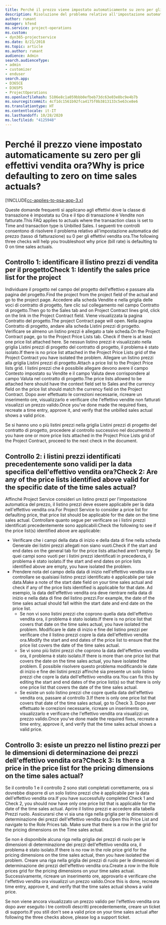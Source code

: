 ```yaml
---
title: Perché il prezzo viene impostato automaticamente su zero per gli effettivi vendita ora?
description: Risoluzione del problema relativo all'impostazione automatica su zero del prezzo per gli effettivi vendita ora.
author: rumant
manager: kfend
ms.service: project-operations
ms.custom:
- dyn365-projectservice
ms.date: 8/21/2018
ms.topic: article
ms.author: rumant
audience: Admin
search.audienceType:
- admin
- customizer
- enduser
search.app:
- D365CE
- D365PS
- ProjectOperations
ms.openlocfilehash: 5106e8c1a059bbb0efbeb73dc63e03e8bc9e4b7b
ms.sourcegitcommit: 4cf1dc1561b92fca4175f0b3813133c5e63ce8e6
ms.translationtype: HT
ms.contentlocale: it-IT
ms.lasthandoff: 10/28/2020
ms.locfileid: "4125948"
---
```

# <a name="why-is-price-defaulting-to-zero-on-time-sales-actuals"></a><span data-ttu-id="56b93-103">Perché il prezzo viene impostato automaticamente su zero per gli effettivi vendita ora?</span><span class="sxs-lookup"><span data-stu-id="56b93-103">Why is price defaulting to zero on time sales actuals?</span></span>

[!INCLUDE[cc-applies-to-psa-app-3.x](../includes/cc-applies-to-psa-app-3x.md)]

<span data-ttu-id="56b93-104">Queste domande frequenti si applicano agli effettivi dove la classe di transazione è impostata su Ora e il tipo di transazione è Vendite non fatturate.</span><span class="sxs-lookup"><span data-stu-id="56b93-104">This FAQ applies to actuals where the transaction class is set to Time and transaction type is Unbilled Sales.</span></span> <span data-ttu-id="56b93-105">I seguenti tre controlli consentono di risolvere il problema relativo all'impostazione automatica del prezzo (tasso di fatturazione) su 0 per gli effettivi vendita ora.</span><span class="sxs-lookup"><span data-stu-id="56b93-105">The following three checks will help you troubleshoot why price (bill rate) is defaulting to 0 on time sales actuals.</span></span>

## <a name="check-1-identify-the-sales-price-list-for-the-project"></a><span data-ttu-id="56b93-106">Controllo 1: identificare il listino prezzi di vendita per il progetto</span><span class="sxs-lookup"><span data-stu-id="56b93-106">Check 1: Identify the sales price list for the project</span></span>

<span data-ttu-id="56b93-107">Individuare il progetto nel campo del progetto dell'effettivo e passare alla pagina del progetto.</span><span class="sxs-lookup"><span data-stu-id="56b93-107">Find the project from the project field of the actual and go to the project page.</span></span> <span data-ttu-id="56b93-108">Accedere alla scheda Vendite e nella griglia delle voci di contratto di progetto, fare clic sul collegamento nel campo Contratto di progetto.</span><span class="sxs-lookup"><span data-stu-id="56b93-108">Then go to the Sales tab and on Project Contract lines grid, click on the link in the Project Contract field.</span></span> <span data-ttu-id="56b93-109">Viene visualizzata la pagina Contratto del progetto.</span><span class="sxs-lookup"><span data-stu-id="56b93-109">The project Contract page will open.</span></span> <span data-ttu-id="56b93-110">Nella pagina Contratto di progetto, andare alla scheda Listini prezzi di progetto. Verificare se almeno un listino prezzi è allegato a tale scheda.</span><span class="sxs-lookup"><span data-stu-id="56b93-110">On the Project Contract page, go to the Project Price Lists tab. Check if there is at least one price list attached here.</span></span> <span data-ttu-id="56b93-111">Se nessun listino prezzi è visualizzato nella griglia Listini prezzi di progetto del contratto di progetto, il problema è stato isolato.</span><span class="sxs-lookup"><span data-stu-id="56b93-111">If there is no price list attached in the Project Price Lists grid of the Project Contract you have isolated the problem.</span></span> <span data-ttu-id="56b93-112">Allegare un listino prezzi alla griglia Listini prezzi di progetto.</span><span class="sxs-lookup"><span data-stu-id="56b93-112">Attach a price list to the Project Price lists grid.</span></span> <span data-ttu-id="56b93-113">I listini prezzi che è possibile allegare devono avere il campo Contesto impostato su Vendite e il campo Valuta deve corrispondere al campo Valuta nel contratto di progetto.</span><span class="sxs-lookup"><span data-stu-id="56b93-113">The price lists allowed to be attached here should have the context field set to Sales and the currency field on the price list should match the currency field on the Project Contract.</span></span> <span data-ttu-id="56b93-114">Dopo aver effettuato le correzioni necessarie, ricreare un inserimento ore, visualizzarlo e verificare che l'effettivo vendite non fatturati visualizzi un prezzo valido.</span><span class="sxs-lookup"><span data-stu-id="56b93-114">Once you’ve done made the required fixes, recreate a time entry, approve it, and verify that the unbilled sales actual shows a valid price.</span></span> 

<span data-ttu-id="56b93-115">Se si hanno uno o più listini prezzi nella griglia Listini prezzi di progetto del contratto di progetto, procedere al controllo successivo nel documento.</span><span class="sxs-lookup"><span data-stu-id="56b93-115">If you have one or more price lists attached in the Project Price Lists grid of the Project Contract, proceed to the next check in the document.</span></span>

## <a name="check-2-are-any-of-the-price-lists-identified-above-valid-for-the-specific-date-of-the-time-sales-actual"></a><span data-ttu-id="56b93-116">Controllo 2: i listini prezzi identificati precedentemente sono validi per la data specifica dell'effettivo vendita ora?</span><span class="sxs-lookup"><span data-stu-id="56b93-116">Check 2: Are any of the price lists identified above valid for the specific date of the time sales actual?</span></span>

<span data-ttu-id="56b93-117">Affinché Project Service consideri un listino prezzi per l'impostazione automatica del prezzo, il listino prezzi deve essere applicabile per la data nell'effettivo vendita ora.</span><span class="sxs-lookup"><span data-stu-id="56b93-117">For Project Service to consider a price list for defaulting price, that price list should be applicable for the date on the time sales actual.</span></span> <span data-ttu-id="56b93-118">Controllare quanto segue per verificare se i listini prezzi identificati precedentemente sono applicabili:</span><span class="sxs-lookup"><span data-stu-id="56b93-118">Check the following to see if the price list(s) identified above are applicable:</span></span>
- <span data-ttu-id="56b93-119">Verificare che i campi della data di inizio e della data di fine nella scheda Generale dei listini prezzi allegati non siano vuoti.</span><span class="sxs-lookup"><span data-stu-id="56b93-119">Check if the start and end dates on the general tab for the price lists attached aren’t empty.</span></span> <span data-ttu-id="56b93-120">Se quei campi sono vuoti per i listini prezzi identificati in precedenza, il problema è stato isolato.</span><span class="sxs-lookup"><span data-stu-id="56b93-120">If the start and end dates on price lists identified above are empty, you have isolated the problem.</span></span> 
- <span data-ttu-id="56b93-121">Prendere nota del campo della data di inizio nell'effettivo vendita ora e controllare se qualsiasi listino prezzi identificato è applicabile per tale data.</span><span class="sxs-lookup"><span data-stu-id="56b93-121">Make a note of the start date field on your time sales actual and check if any of the price lists identified is applicable for that date.</span></span> <span data-ttu-id="56b93-122">Ad esempio, la data dell'effettivo vendita ora deve rientrare nella data di inizio e nella data di fine del listino prezzi.</span><span class="sxs-lookup"><span data-stu-id="56b93-122">For example, the date of the time sales actual should fall within the start date and end date on the price list.</span></span> 
    - <span data-ttu-id="56b93-123">Se non vi sono listini prezzi che coprono quella data dell'effettivo vendita ora, il problema è stato isolato.</span><span class="sxs-lookup"><span data-stu-id="56b93-123">If there is no price list that covers that date on the time sales actual, you have isolated the problem.</span></span> <span data-ttu-id="56b93-124">Modificare le date di inizio e fine del listino prezzi per verificare che il listino prezzi copre la data dell'effettivo vendita ora.</span><span class="sxs-lookup"><span data-stu-id="56b93-124">Modify the start and end dates of the price list to ensure that the price list covers the date of the time sales actual.</span></span> 
    - <span data-ttu-id="56b93-125">Se vi sono più listini prezzi che coprono la data dell'effettivo vendita ora, il problema è stato isolato.</span><span class="sxs-lookup"><span data-stu-id="56b93-125">If there is more than one price list that covers the date on the time sales actual, you have isolated the problem.</span></span> <span data-ttu-id="56b93-126">È possibile risolvere questo problema modificando le date di inizio e fine dei listini prezzi affinché sia presente un solo listino prezzi che copre la data dell'effettivo vendita ora.</span><span class="sxs-lookup"><span data-stu-id="56b93-126">You can fix this by editing the start and end dates of the price list(s) so that there is only one price list that covers the date of the time sales actual.</span></span> 
    - <span data-ttu-id="56b93-127">Se esiste un solo listino prezzi che copre quella data dell'effettivo vendita ora, passare al controllo 3.</span><span class="sxs-lookup"><span data-stu-id="56b93-127">If there is only one price list that covers that date of the time sales actual, go to Check 3.</span></span>
<span data-ttu-id="56b93-128">Dopo aver effettuato le correzioni necessarie, ricreare un inserimento ore, visualizzarlo e verificare che l'effettivo vendita ora visualizzi un prezzo valido.</span><span class="sxs-lookup"><span data-stu-id="56b93-128">Once you’ve done made the required fixes, recreate a time entry, approve it, and verify that the time sales actual shows a valid price.</span></span>

## <a name="check-3-is-there-a-price-in-the-price-list-for-the-pricing-dimensions-on-the-time-sales-actual"></a><span data-ttu-id="56b93-129">Controllo 3: esiste un prezzo nel listino prezzi per le dimensioni di determinazione dei prezzi dell'effettivo vendita ora?</span><span class="sxs-lookup"><span data-stu-id="56b93-129">Check 3: Is there a price in the price list for the pricing dimensions on the time sales actual?</span></span>

<span data-ttu-id="56b93-130">Se il controllo 1 e il controllo 2 sono stati completati correttamente, ora si dovrebbe disporre di un solo listino prezzi che è applicabile per la data dell'effettivo vendita ora.</span><span class="sxs-lookup"><span data-stu-id="56b93-130">If you have successfully completed Check 1 and Check 2, you should now have only one price list that is applicable for the date of the time sales actual.</span></span> <span data-ttu-id="56b93-131">Aprire il listino prezzi e accedere alla tabella Prezzi ruolo. Assicurarsi che vi sia una riga nella griglia per le dimensioni di determinazione dei prezzi dell'effettivo vendita ora.</span><span class="sxs-lookup"><span data-stu-id="56b93-131">Open this Price List and navigate to the Role Prices tab. Make sure that there is a row in the grid for the pricing dimensions on the Time sales actual.</span></span>

<span data-ttu-id="56b93-132">Se non è disponibile alcuna riga nella griglia dei prezzi di ruolo per le dimensioni di determinazione dei prezzi dell'effettivo vendita ora, il problema è stato isolato.</span><span class="sxs-lookup"><span data-stu-id="56b93-132">If there is no row in the role price grid for the pricing dimensions on the time sales actual, then you have isolated the problem.</span></span> <span data-ttu-id="56b93-133">Creare una riga nella griglia dei prezzi di ruolo per le dimensioni di determinazione dei prezzi dell'effettivo vendita ora.</span><span class="sxs-lookup"><span data-stu-id="56b93-133">Create a row in the Role prices grid for the pricing dimensions on your time sales actual.</span></span> <span data-ttu-id="56b93-134">Successivamente, ricreare un inserimento ore, approvarlo e verificare che l'effettivo vendita ora visualizzi un prezzo valido.</span><span class="sxs-lookup"><span data-stu-id="56b93-134">Once this is done, recreate time entry, approve it, and verify that the time sales actual shows a valid price.</span></span>

<span data-ttu-id="56b93-135">Se non viene ancora visualizzato un prezzo valido per l'effettivo vendita ora dopo aver eseguito i tre controlli descritti precedentemente, creare un ticket di supporto.</span><span class="sxs-lookup"><span data-stu-id="56b93-135">If you still don't see a valid price on your time sales actual after following the three checks above, please log a support ticket.</span></span> 

